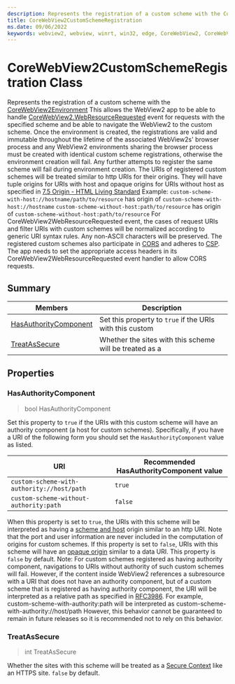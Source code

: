 ```yaml
---
description: Represents the registration of a custom scheme with the CoreWebView2Environment
title: CoreWebView2CustomSchemeRegistration
ms.date: 09/06/2022
keywords: webview2, webview, winrt, win32, edge, CoreWebView2, CoreWebView2Controller, browser control, edge html, CoreWebView2CustomSchemeRegistration
---
```


# CoreWebView2CustomSchemeRegistration Class



Represents the registration of a custom scheme with the [CoreWebView2Environment](corewebview2environment.md)
This allows the WebView2 app to be able to handle [CoreWebView2.WebResourceRequested](corewebview2.md#webresourcerequested)
event for requests with the specified scheme and be able to navigate the WebView2
to the custom scheme. Once the environment is created, the registrations are
valid and immutable throughout the lifetime of the associated WebView2s' browser
process and any WebView2 environments sharing the browser process must be
created with identical custom scheme registrations, otherwise the environment
creation will fail.
Any further attempts to register the same scheme will fail during environment creation.
The URIs of registered custom schemes will be treated similar to http URIs for their origins.
They will have tuple origins for URIs with host and opaque origins for URIs
without host as specified in [7.5 Origin - HTML Living Standard](https://html.spec.whatwg.org/multipage/origin.html)
Example:
`custom-scheme-with-host://hostname/path/to/resource` has origin of `custom-scheme-with-host://hostname`
`custom-scheme-without-host:path/to/resource` has origin of `custom-scheme-without-host:path/to/resource`
For CoreWebView2WebResourceRequested event, the cases of request URIs and filter URIs
with custom schemes will be normalized according to generic URI syntax
rules. Any non-ASCII characters will be preserved.
The registered custom schemes also participate in
[CORS](https://developer.mozilla.org/en-US/docs/Web/HTTP/CORS) and
adheres to [CSP](https://developer.mozilla.org/en-US/docs/Web/HTTP/CSP).
The app needs to set the appropriate access headers in its
CoreWebView2WebResourceRequested event handler to allow CORS requests.

## Summary

Members|Description
--|--
[HasAuthorityComponent](#hasauthoritycomponent) | Set this property to `true` if the URIs with this custom
[TreatAsSecure](#treatassecure) | Whether the sites with this scheme will be treated as a

## Properties

### HasAuthorityComponent

>  bool HasAuthorityComponent

Set this property to `true` if the URIs with this custom
scheme will have an authority component (a host for custom schemes).
Specifically, if you have a URI of the following form you should set the
`HasAuthorityComponent` value as listed.

| URI | Recommended HasAuthorityComponent value |
| -- | -- |
| `custom-scheme-with-authority://host/path` | `true` |
| `custom-scheme-without-authority:path` | `false` |

When this property is set to `true`, the URIs with this scheme will be
interpreted as having a
[scheme and host](https://html.spec.whatwg.org/multipage/origin.html#concept-origin-tuple)
origin similar to an http URI. Note that the port and user
information are never included in the computation of origins for
custom schemes.
If this property is set to `false`, URIs with this scheme will have an
[opaque origin](https://html.spec.whatwg.org/multipage/origin.html#concept-origin-opaque)
similar to a data URI.
This property is `false` by default.
Note: For custom schemes registered as having authority component,
navigations to URIs without authority of such custom schemes will fail.
However, if the content inside WebView2 references
a subresource with a URI that does not have
an authority component, but of a custom scheme that is registered as
having authority component, the URI will be interpreted as a relative path
as specified in [RFC3986](https://www.rfc-editor.org/rfc/rfc3986).
For example, custom-scheme-with-authority:path will be interpreted
as custom-scheme-with-authority://host/path
However, this behavior cannot be guaranteed to remain in future
releases so it is recommended not to rely on this behavior.

### TreatAsSecure

>  int TreatAsSecure

Whether the sites with this scheme will be treated as a
[Secure Context](https://developer.mozilla.org/en-US/docs/Web/Security/Secure_Contexts)
like an HTTPS site.
`false` by default.




